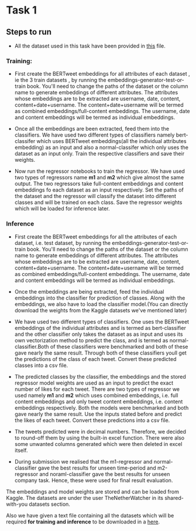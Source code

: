 # Task 1

## Steps to run 

- All the dataset used in this task have been provided in [this](https://github.com/team22techmeetIITMadras/team22_interIIT_Adobe/blob/main/Notebooks/Task%201/dataset%20names.txt) file.

### Training:

- First create the BERTweet embeddings for all attributes of each dataset , ie the 3 train datasets , by running the  embeddings-generator-test-or-train book.
You'll need to change the paths of the dataset or the column name to generate embeddings of different attributes.
The attributes whose embeddings are to be extracted are username, date, content, content+date+username.
The content+date+username will be termed as combined embeddings/full-content embeddings.
The username, date and content embeddings will be termed as individual embeddings.

- Once all the embeddings are been extracted, feed them into the classifiers.
We have used two different types of classifiers namely bert-classifer which uses BERTweet embeddings(all the individual attributes embedding) as an input and also a normal-classifer which only uses the dataset as an input only. Train the respective classifiers and save their weights.

- Now run the regressor notebooks to train the regressor. We have used two types of regressors name **m1** and **m2** which give almost the same output.
The two regressors take full-content embeddings and content embeddings fo each dataset as an input respectively. Set the paths of the dataset and the regressor will classify the dataset into different classes and will be trained on each class. Save the regressor weights which will be loaded for inference later.

### Inference 

- First create the BERTweet embeddings for all the attributes of each dataset, i.e. test dataset, by running the embeddings-generator-test-or-train book.
You'll need to change the paths of the dataset or the column name to generate embeddings of different attributes.
The attributes whose embeddings are to be extracted are username, date, content, content+date+username.
The content+date+username will be termed as combined embeddings/full-content embeddings.
The username, date and content embeddings will be termed as individual embeddings.

- Once the embeddings are being extracted, feed the individual embeddings into the classifier for prediction of classes. Along with the embeddings, we also have to load the classifier model.(You can directly download the weights from the Kaggle datasets we've mentioned later)

- We have used two different types of classifiers. One uses the BERTweet embeddings of the individual attributes and is termed as bert-classifier and the other classifier only takes the dataset as as input and uses its own vectorization method to predict the class, and is termed as normal-classifier.Both of these classifiers were benchmarked and both of these gave nearly the same result. Through both of these classifiers youll get the predictions of the class of each tweet. Convert these predicted classes into a csv file.

- The predicted classes by the classifier, the embeddings and the stored regressor model weights are used as an input to predict the exact number of likes for each tweet. There are two types of regressor we used namely **m1** and **m2** which uses combined embeddings, i.e. full content embeddings and only tweet content embeddings, i.e. content embeddings respectively. Both the models were benchmarked and both gave nearly the same result. Use the inputs stated before and predict the likes of each tweet. Convert these predictions into a csv file.

- The tweets predicted were in decimal numbers. Therefore, we decided to round-off them by using the built-in excel function.
There were also some unwanted columns generated which were then deleted in excel itself.

- During submission we realised that the m1-regressor and normal-classifier gave the best results for unseen time-period and m2-regressor and noraml-classifier gave the best results for unseen company task. Hence, these were used for final result evaluation.


The embeddings and model weights are stored and can be loaded from Kaggle. The datasets are under the user TheNetherWatcher in its shared-with-you datasets section.

Also we have given a text file containing all the datasets which will be required **for training and inference** to be downloaded in a [here](https://github.com/team22techmeetIITMadras/team22_interIIT_Adobe/blob/main/Notebooks/Task%201/dataset%20names.txt).